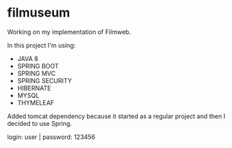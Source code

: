 # filmuseum
Working on my implementation of Filmweb.


In this project I'm using: 
* JAVA 8
* SPRING BOOT
* SPRING MVC
* SPRING SECURITY
* HIBERNATE
* MYSQL
* THYMELEAF



Added tomcat dependency because it started as a regular project and then I decided to use Spring.

login: user
| password: 123456
